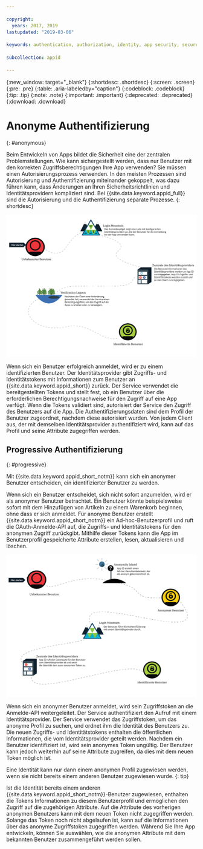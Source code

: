 ```yaml
---

copyright:
  years: 2017, 2019
lastupdated: "2019-03-06"

keywords: authentication, authorization, identity, app security, secure, anonymous, progressive, profiles, sign in

subcollection: appid

---
```


{:new_window: target="_blank"}
{:shortdesc: .shortdesc}
{:screen: .screen}
{:pre: .pre}
{:table: .aria-labeledby="caption"}
{:codeblock: .codeblock}
{:tip: .tip}
{:note: .note}
{:important: .important}
{:deprecated: .deprecated}
{:download: .download}

# Anonyme Authentifizierung
{: #anonymous}

Beim Entwickeln von Apps bildet die Sicherheit eine der zentralen Problemstellungen. Wie kann sichergestellt werden, dass nur Benutzer mit den korrekten Zugriffsberechtigungen Ihre App verwenden? Sie müssen einen Autorisierungsprozess verwenden. In den meisten Prozessen sind Autorisierung und Authentifizierung miteinander gekoppelt, was dazu führen kann, dass Änderungen an Ihren Sicherheitsrichtlinien und Identitätsprovidern kompliziert sind. Bei {{site.data.keyword.appid_full}} sind die Autorisierung und die Authentifizierung separate Prozesse.
{: shortdesc}


![Pfad für das Einrichten eines identifizierten Benutzers.](images/authenticationtrail.png)

Wenn sich ein Benutzer erfolgreich anmeldet, wird er zu einem identifizierten Benutzer. Der Identitätsprovider gibt Zugriffs- und Identitätstokens mit Informationen zum Benutzer an {{site.data.keyword.appid_short}} zurück. Der Service verwendet die bereitgestellten Tokens und stellt fest, ob ein Benutzer über die erforderlichen Berechtigungsnachweise für den Zugriff auf eine App verfügt. Wenn die Tokens validiert sind, autorisiert der Service den Zugriff des Benutzers auf die App. Die Authentifizierungsdaten sind dem Profil der Benutzer zugeordnet, nachdem diese autorisiert wurden. Von jedem Client aus, der mit demselben Identitätsprovider authentifiziert wird, kann auf das Profil und seine Attribute zugegriffen werden.

## Progressive Authentifizierung
{: #progressive}

Mit {{site.data.keyword.appid_short_notm}} kann sich ein anonymer Benutzer entscheiden, ein identifizierter Benutzer zu werden.

Wenn sich ein Benutzer entscheidet, sich nicht sofort anzumelden, wird er als anonymer Benutzer betrachtet. Ein Benutzer könnte beispielsweise sofort mit dem Hinzufügen von Artikeln zu einem Warenkorb beginnen, ohne dass er sich anmeldet. Für anonyme Benutzer erstellt {{site.data.keyword.appid_short_notm}} ein Ad-hoc-Benutzerprofil und ruft die OAuth-Anmelde-API auf, die Zugriffs- und Identitätstokens für den anonymen Zugriff zurückgibt. Mithilfe dieser Tokens kann die App im Benutzerprofil gespeicherte Attribute erstellen, lesen, aktualisieren und löschen.

![Pfad für das Einrichten eines identifizierten Benutzers, der zu Anfang ein anonymer Benutzer war.](images/anon-authenticationtrail.png)

Wenn sich ein anonymer Benutzer anmeldet, wird sein Zugriffstoken an die Anmelde-API weitergeleitet. Der Service authentifiziert den Aufruf mit einem Identitätsprovider. Der Service verwendet das Zugriffstoken, um das anonyme Profil zu suchen, und ordnet ihm die Identität des Benutzers zu. Die neuen Zugriffs- und Identitätstokens enthalten die öffentlichen Informationen, die vom Identitätsprovider geteilt werden. Nachdem ein Benutzer identifiziert ist, wird sein anonymes Token ungültig. Der Benutzer kann jedoch weiterhin auf seine Attribute zugreifen, da dies mit dem neuen Token möglich ist.

Eine Identität kann nur dann einem anonymen Profil zugewiesen werden, wenn sie nicht bereits einem anderen Benutzer zugewiesen wurde.
{: tip}

Ist die Identität bereits einem anderen {{site.data.keyword.appid_short_notm}}-Benutzer zugewiesen, enthalten die Tokens Informationen zu diesem Benutzerprofil und ermöglichen den Zugriff auf die zugehörigen Attribute. Auf die Attribute des vorherigen anonymen Benutzers kann mit dem neuen Token nicht zugegriffen werden. Solange das Token noch nicht abgelaufen ist, kann auf die Informationen über das anonyme Zugriffstoken zugegriffen werden. Während Sie Ihre App entwickeln, können Sie auswählen, wie die anonymen Attribute mit dem bekannten Benutzer zusammengeführt werden sollen.
